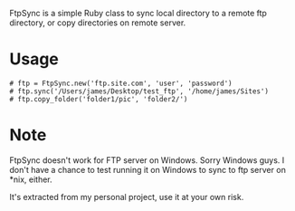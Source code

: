 FtpSync is a simple Ruby class to sync local directory to a remote ftp directory, or copy directories on remote server.

Usage
===========

	# ftp = FtpSync.new('ftp.site.com', 'user', 'password')
	# ftp.sync('/Users/james/Desktop/test_ftp', '/home/james/Sites')
	# ftp.copy_folder('folder1/pic', 'folder2/')
	
Note
===========

FtpSync doesn't work for FTP server on Windows. Sorry Windows guys. I don't have a chance to test running it on Windows to sync to ftp server on *nix, either.

It's extracted from my personal project, use it at your own risk.
